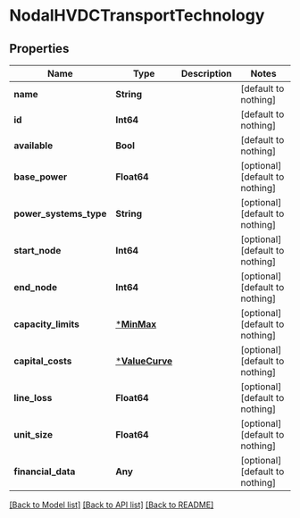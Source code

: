 # NodalHVDCTransportTechnology


## Properties
Name | Type | Description | Notes
------------ | ------------- | ------------- | -------------
**name** | **String** |  | [default to nothing]
**id** | **Int64** |  | [default to nothing]
**available** | **Bool** |  | [default to nothing]
**base_power** | **Float64** |  | [optional] [default to nothing]
**power_systems_type** | **String** |  | [optional] [default to nothing]
**start_node** | **Int64** |  | [optional] [default to nothing]
**end_node** | **Int64** |  | [optional] [default to nothing]
**capacity_limits** | [***MinMax**](MinMax.md) |  | [optional] [default to nothing]
**capital_costs** | [***ValueCurve**](ValueCurve.md) |  | [optional] [default to nothing]
**line_loss** | **Float64** |  | [optional] [default to nothing]
**unit_size** | **Float64** |  | [optional] [default to nothing]
**financial_data** | **Any** |  | [optional] [default to nothing]


[[Back to Model list]](../README.md#models) [[Back to API list]](../README.md#api-endpoints) [[Back to README]](../README.md)


